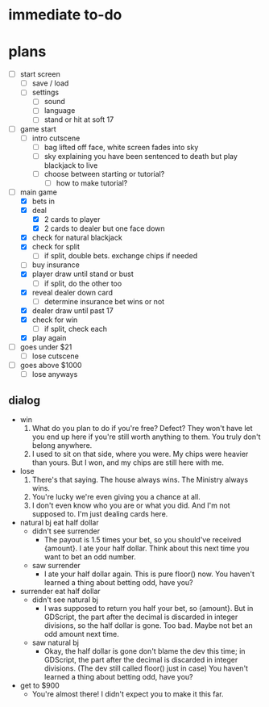 # immediate to-do

# plans

- [ ] start screen
	- [ ] save / load
	- [ ] settings
		- [ ] sound
		- [ ] language
		- [ ] stand or hit at soft 17
- [ ] game start
	- [ ] intro cutscene
		- [ ] bag lifted off face, white screen fades into sky
		- [ ] sky explaining you have been sentenced to death but play blackjack to live
		- [ ] choose between starting or tutorial?
			- [ ] how to make tutorial?
- [ ] main game
	- [x] bets in
	- [x] deal
		- [x] 2 cards to player
		- [x] 2 cards to dealer but one face down
	- [x] check for natural blackjack
	- [x] check for split
		- [ ] if split, double bets. exchange chips if needed
	- [ ] buy insurance
	- [x] player draw until stand or bust
		- [ ] if split, do the other too
	- [x] reveal dealer down card
		- [ ] determine insurance bet wins or not
	- [x] dealer draw until past 17
	- [x] check for win
		- [ ] if split, check each
	- [x] play again
- [ ] goes under $21
	- [ ] lose cutscene
- [ ] goes above $1000
	- [ ] lose anyways

## dialog

- win
	1. What do you plan to do if you're free? Defect? They won't have let you end up here if you're still worth anything to them. You truly don't belong anywhere.
	2. I used to sit on that side, where you were. My chips were heavier than yours. But I won, and my chips are still here with me.
- lose
	1. There's that saying. The house always wins. The Ministry always wins.
	2. You're lucky we're even giving you a chance at all.
	3. I don't even know who you are or what you did. And I'm not supposed to. I'm just dealing cards here.
- natural bj eat half dollar
	- didn't see surrender
		- The payout is 1.5 times your bet, so you should've received {amount}. I ate your half dollar. Think about this next time you want to bet an odd number.
	- saw surrender
		- I ate your half dollar again. This is pure floor() now. You haven't learned a thing about betting odd, have you?
- surrender eat half dollar
	- didn't see natural bj
		- I was supposed to return you half your bet, so {amount}. But in GDScript, the part after the decimal is discarded in integer divisions, so the half dollar is gone. Too bad. Maybe not bet an odd amount next time.
	- saw natural bj
		- Okay, the half dollar is gone don't blame the dev this time; in GDScript, the part after the decimal is discarded in integer divisions. (The dev still called floor() just in case) You haven't learned a thing about betting odd, have you?
- get to $900
	- You're almost there! I didn't expect you to make it this far.
